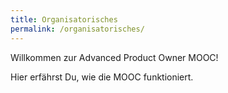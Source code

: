 ```yaml
---
title: Organisatorisches
permalink: /organisatorisches/
---
```


Willkommen zur Advanced Product Owner MOOC!

Hier erfährst Du, wie die MOOC funktioniert.
